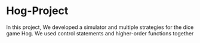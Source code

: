 # Hog-Project
In this project, We developed a simulator and multiple strategies for the dice game Hog. We used control statements and 
higher-order functions together
